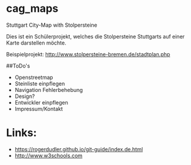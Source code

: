 # cag_maps
Stuttgart City-Map with Stolpersteine

Dies ist ein Schülerprojekt, welches die Stolpersteine Stuttgarts auf einer Karte darstellen möchte.

Beispielprojekt:
http://www.stolpersteine-bremen.de/stadtplan.php 

##ToDo's

* Openstreetmap
* Steinliste einpflegen
* Navigation Fehlerbehebung
* Design?
* Entwickler einpflegen
* Impressum/Kontakt


# Links:

* https://rogerdudler.github.io/git-guide/index.de.html
* http://www.w3schools.com 